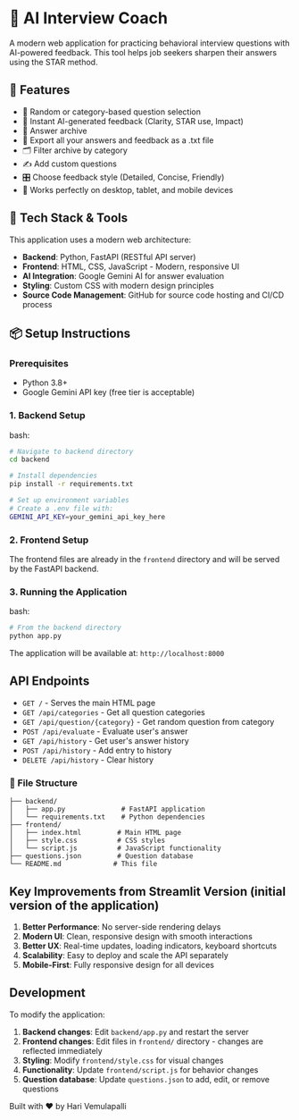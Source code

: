 # 🎤 AI Interview Coach

A modern web application for practicing behavioral interview questions with AI-powered feedback. This tool helps job seekers sharpen their answers using the STAR method.

## 🚀 Features

- 🎲 Random or category-based question selection
- 📝 Instant AI-generated feedback (Clarity, STAR use, Impact)
- 📜 Answer archive
- 💾 Export all your answers and feedback as a .txt file
- 🗂️ Filter archive by category
- ✍️ Add custom questions
- 🎛️ Choose feedback style (Detailed, Concise, Friendly)
- 📱 Works perfectly on desktop, tablet, and mobile devices

## 🧰 Tech Stack & Tools

This application uses a modern web architecture:

- **Backend**: Python, FastAPI (RESTful API server)
- **Frontend**: HTML, CSS, JavaScript - Modern, responsive UI
- **AI Integration**: Google Gemini AI for answer evaluation
- **Styling**: Custom CSS with modern design principles
- **Source Code Management**: GitHub for source code hosting and CI/CD process

## 📦 Setup Instructions

### Prerequisites

- Python 3.8+
- Google Gemini API key (free tier is acceptable)

### 1. Backend Setup
bash:
``` bash
# Navigate to backend directory
cd backend

# Install dependencies
pip install -r requirements.txt

# Set up environment variables
# Create a .env file with:
GEMINI_API_KEY=your_gemini_api_key_here
```

### 2. Frontend Setup

The frontend files are already in the `frontend` directory and will be served by the FastAPI backend.

### 3. Running the Application
bash:
```bash
# From the backend directory
python app.py
```

The application will be available at: `http://localhost:8000`

## API Endpoints

- `GET /` - Serves the main HTML page
- `GET /api/categories` - Get all question categories
- `GET /api/question/{category}` - Get random question from category
- `POST /api/evaluate` - Evaluate user's answer
- `GET /api/history` - Get user's answer history
- `POST /api/history` - Add entry to history
- `DELETE /api/history` - Clear history

### 📁 File Structure

```
├── backend/
│   ├── app.py              # FastAPI application
│   └── requirements.txt    # Python dependencies
├── frontend/
│   ├── index.html         # Main HTML page
│   ├── style.css          # CSS styles
│   └── script.js          # JavaScript functionality
├── questions.json         # Question database
└── README.md             # This file
```

## Key Improvements from Streamlit Version (initial version of the application)

1. **Better Performance**: No server-side rendering delays
2. **Modern UI**: Clean, responsive design with smooth interactions
3. **Better UX**: Real-time updates, loading indicators, keyboard shortcuts
4. **Scalability**: Easy to deploy and scale the API separately
5. **Mobile-First**: Fully responsive design for all devices

## Development

To modify the application:

1. **Backend changes**: Edit `backend/app.py` and restart the server
2. **Frontend changes**: Edit files in `frontend/` directory - changes are reflected immediately
3. **Styling**: Modify `frontend/style.css` for visual changes
4. **Functionality**: Update `frontend/script.js` for behavior changes
5. **Question database**: Update `questions.json` to add, edit, or remove questions

Built with ❤️ by Hari Vemulapalli

